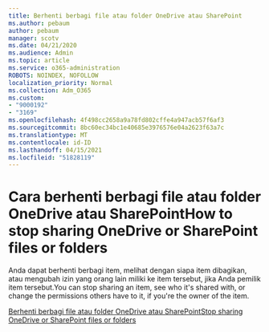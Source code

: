 ```yaml
---
title: Berhenti berbagi file atau folder OneDrive atau SharePoint
ms.author: pebaum
author: pebaum
manager: scotv
ms.date: 04/21/2020
ms.audience: Admin
ms.topic: article
ms.service: o365-administration
ROBOTS: NOINDEX, NOFOLLOW
localization_priority: Normal
ms.collection: Adm_O365
ms.custom:
- "9000192"
- "3169"
ms.openlocfilehash: 4f498cc2658a9a78fd802cffe4a947acb57f6af3
ms.sourcegitcommit: 8bc60ec34bc1e40685e3976576e04a2623f63a7c
ms.translationtype: MT
ms.contentlocale: id-ID
ms.lasthandoff: 04/15/2021
ms.locfileid: "51828119"
---
```

# <a name="how-to-stop-sharing-onedrive-or-sharepoint-files-or-folders"></a><span data-ttu-id="0bc1f-102">Cara berhenti berbagi file atau folder OneDrive atau SharePoint</span><span class="sxs-lookup"><span data-stu-id="0bc1f-102">How to stop sharing OneDrive or SharePoint files or folders</span></span>

<span data-ttu-id="0bc1f-103">Anda dapat berhenti berbagi item, melihat dengan siapa item dibagikan, atau mengubah izin yang orang lain miliki ke item tersebut, jika Anda pemilik item tersebut.</span><span class="sxs-lookup"><span data-stu-id="0bc1f-103">You can stop sharing an item, see who it's shared with, or change the permissions others have to it, if you're the owner of the item.</span></span>

[<span data-ttu-id="0bc1f-104">Berhenti berbagi file atau folder OneDrive atau SharePoint</span><span class="sxs-lookup"><span data-stu-id="0bc1f-104">Stop sharing OneDrive or SharePoint files or folders</span></span>](https://support.office.com/article/stop-sharing-onedrive-or-sharepoint-files-or-folders-or-change-permissions-0a36470f-d7fe-40a0-bd74-0ac6c1e13323)